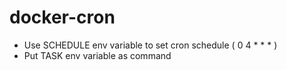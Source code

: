 # docker-cron

* Use SCHEDULE env variable to set cron schedule ( 0  4  *  *  * )
* Put TASK env variable as command

